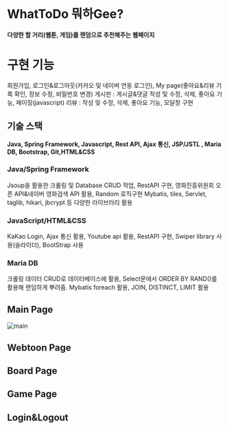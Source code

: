 # WhatToDo 뭐하Gee?
#### 다양한 할 거리(웹툰, 게임)를 랜덤으로 추천해주는 웹페이지

# 구현 기능
회원가입, 로그인&로그아웃(카카오 및 네이버 연동 로그인), My page(좋아요&리뷰 기록 확인, 정보 수정, 비밀번호 변경)
게시판 : 게시글&댓글 작성 및 수정, 삭제, 좋아요 기능, 페이징(javascript)
리뷰 : 작성 및 수정, 삭제, 좋아요 기능, 모달창 구현


## 기술 스택
**Java, Spring Framework, Javascript, Rest API, Ajax 통신, JSP/JSTL , Maria DB, Bootstrap, Git,HTML&CSS**

### Java/Spring Framework
Jsoup을 활용한 크롤링 및 Database CRUD 작업, RestAPI 구현, 영화진흥위원회 오픈 API&네이버 영화검색 API 활용, Random 로직구현
Mybatis, tiles, Servlet, taglib, hikari, jbcrypt 등 다양한 라이브러리 활용

### JavaScript/HTML&CSS
KaKao Login, Ajax 통신 활용, Youtube api 활용, RestAPI 구현, Swiper library 사용(슬라이더), BootStrap 사용

### Maria DB
크롤링 데이터 CRUD로 데이터베이스에 활용, Select문에서 ORDER BY RAND()를 활용해 랜덤하게 뿌려줌.
Mybatis foreach 활용, JOIN, DISTINCT, LIMIT 활용

## Main Page
![main](https://user-images.githubusercontent.com/59411333/154905623-88480fb9-3472-4cb6-b485-044aa6f757de.jpg)

## Webtoon Page

## Board Page

## Game Page

## Login&Logout

